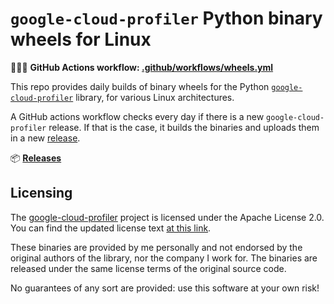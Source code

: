 # `google-cloud-profiler` Python binary wheels for Linux

👩🏻‍💻 **GitHub Actions workflow: [.github/workflows/wheels.yml](.github/workflows/wheels.yml)**

This repo provides daily builds of binary wheels for the Python [`google-cloud-profiler`](https://github.com/GoogleCloudPlatform/cloud-profiler-python) library, for various Linux architectures.

A GitHub actions workflow checks every day if there is a new `google-cloud-profiler` release. If that is the case, it builds the binaries and uploads them in a new [release](https://github.com/pietrodn/cloud-profiler-python-wheels/releases).

📦 **[Releases](https://github.com/pietrodn/cloud-profiler-python-wheels/releases)**


## Licensing

The [google-cloud-profiler](https://github.com/GoogleCloudPlatform/cloud-profiler-python) project is licensed under the Apache License 2.0. You can find the updated license text [at this link](https://github.com/GoogleCloudPlatform/cloud-profiler-python/blob/main/LICENSE).

These binaries are provided by me personally and not endorsed by the original authors of the library, nor the company I work for.
The binaries are released under the same license terms of the original source code.

No guarantees of any sort are provided: use this software at your own risk!
